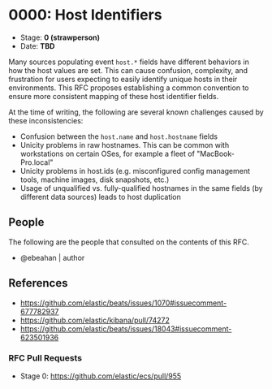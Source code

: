 # 0000: Host Identifiers
<!-- Leave this ID at 0000. The ECS team will assign a unique, contiguous RFC number upon merging the initial stage of this RFC. -->

- Stage: **0 (strawperson)** <!-- Update to reflect target stage. See https://elastic.github.io/ecs/stages.html -->
- Date: **TBD** <!-- The ECS team sets this date at merge time. This is the date of the latest stage advancement. -->

<!--
As you work on your RFC, use the "Stage N" comments to guide you in what you should focus on, for the stage you're targeting.
Feel free to remove these comments as you go along.
-->

<!--
Stage 0: Provide a high level summary of the premise of these changes. Briefly describe the nature, purpose, and impact of the changes. ~2-5 sentences.
-->

Many sources populating event `host.*` fields have different behaviors in how the host values are set. This can cause confusion, complexity, and frustration for users expecting to easily identify unique hosts in their environments. This RFC proposes establishing a common convention to ensure more consistent mapping of these host identifier fields.

At the time of writing, the following are several known challenges caused by these inconsistencies:

* Confusion between the `host.name` and `host.hostname` fields
* Unicity problems in raw hostnames. This can be common with workstations on certain OSes, for example a fleet of "MacBook-Pro.local"
* Unicity problems in host.ids (e.g. misconfigured config management tools, machine images, disk snapshots, etc.)
* Usage of unqualified vs. fully-qualified hostnames in the same fields (by different data sources) leads to host duplication

## People

The following are the people that consulted on the contents of this RFC.

* @ebeahan | author

<!--
Who will be or has consulted on the contents of this RFC? Identify authorship and sponsorship, and optionally identify the nature of involvement of others. Link to GitHub aliases where possible. This list will likely change or grow stage after stage.

e.g.:

* @Yasmina | author
* @Monique | sponsor
* @EunJung | subject matter expert
* @JaneDoe | grammar, spelling, prose
* @Mariana
-->


## References

<!-- Insert any links appropriate to this RFC in this section. -->
* https://github.com/elastic/beats/issues/1070#issuecomment-677782937
* https://github.com/elastic/kibana/pull/74272
* https://github.com/elastic/beats/issues/18043#issuecomment-623501936

### RFC Pull Requests

<!-- An RFC should link to the PRs for each of it stage advancements. -->

* Stage 0: https://github.com/elastic/ecs/pull/955

<!--
* Stage 1: https://github.com/elastic/ecs/pull/NNN
...
-->
